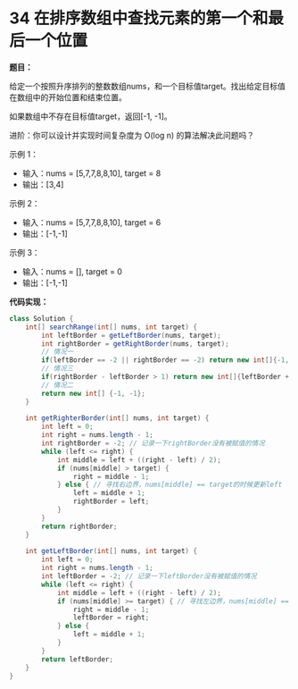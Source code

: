 # 34 在排序数组中查找元素的第一个和最后一个位置

**题目：**

给定一个按照升序排列的整数数组nums，和一个目标值target。找出给定目标值在数组中的开始位置和结束位置。

如果数组中不存在目标值target，返回[-1, -1]。

进阶：你可以设计并实现时间复杂度为 O(log n) 的算法解决此问题吗？



示例 1：

- 输入：nums = [5,7,7,8,8,10], target = 8
- 输出：[3,4]

示例 2：

- 输入：nums = [5,7,7,8,8,10], target = 6
- 输出：[-1,-1]

示例 3：

- 输入：nums = [], target = 0
- 输出：[-1,-1]



**代码实现：**

```java
class Solution {
    int[] searchRange(int[] nums, int target) {
        int leftBorder = getLeftBorder(nums, target);
        int rightBorder = getRightBorder(nums, target);
        // 情况一
        if(leftBorder == -2 || rightBorder == -2) return new int[]{-1, -1};
        // 情况三
        if(rightBorder - leftBorder > 1) return new int[]{leftBorder + 1, rightBorder - 1};
        // 情况二
        return new int[] {-1, -1};
    }
    
    int getRighterBorder(int[] nums, int target) {
        int left = 0;
        int right = nums.length - 1;
        int rightBorder = -2; // 记录一下rightBorder没有被赋值的情况
        while (left <= right) {
            int middle = left + ((right - left) / 2);
            if (nums[middle] > target) {
                right = middle - 1;
            } else { // 寻找右边界，nums[middle] == target的时候更新left
                left = middle + 1;
                rightBorder = left;
            }
        }
        return rightBorder;
    }
    
    int getLeftBorder(int[] nums, int target) {
        int left = 0;
        int right = nums.length - 1;
        int leftBorder = -2; // 记录一下leftBorder没有被赋值的情况
        while (left <= right) {
            int middle = left + ((right - left) / 2);
            if (nums[middle] >= target) { // 寻找左边界，nums[middle] == target的时候更新right
                right = middle - 1;
                leftBorder = right;
            } else {
                left = middle + 1;
            }
        }
        return leftBorder;
    }
}
```

























